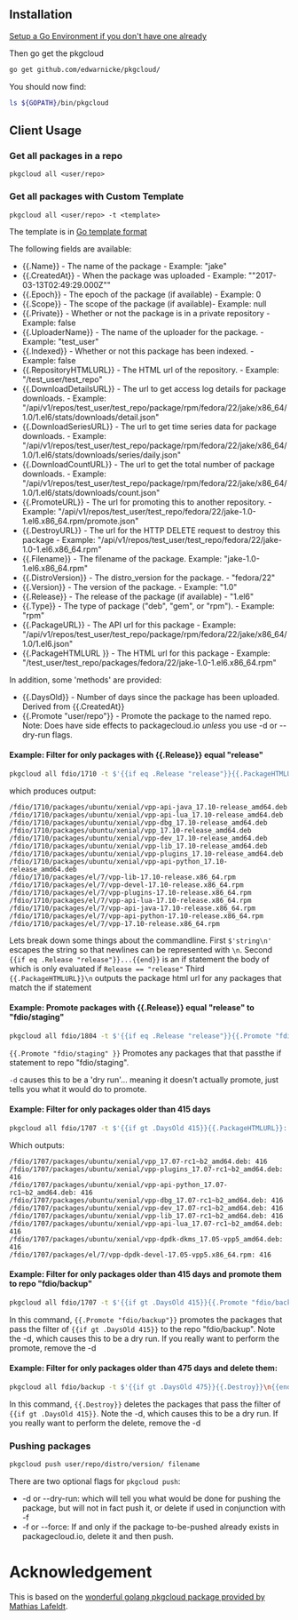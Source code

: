 ## Installation

[Setup a Go Environment if you don't have one already](https://golang.org/doc/install)

Then go get the pkgcloud
```bash
go get github.com/edwarnicke/pkgcloud/
```

You should now find:
```bash
ls ${GOPATH}/bin/pkgcloud
```

## Client Usage

### Get all packages in a repo
```/bin/bash
pkgcloud all <user/repo>
```

### Get all packages with Custom Template

```/bin/bash
pkgcloud all <user/repo> -t <template>
```

The template is in [Go template format](https://golang.org/pkg/text/template/)

The following fields are available:

* {{.Name}} - The name of the package - Example: "jake"
* {{.CreatedAt}} - When the package was uploaded - Example: ""2017-03-13T02:49:29.000Z""
* {{.Epoch}} - The epoch of the package (if available) - Example: 0
* {{.Scope}} - The scope of the package (if available)- Example: null
* {{.Private}} - Whether or not the package is in a private repository - Example: false
* {{.UploaderName}} -  The name of the uploader for the package. - Example: "test_user"
* {{.Indexed}} - Whether or not this package has been indexed. - Example: false
* {{.RepositoryHTMLURL}} -  The HTML url of the repository. - Example: "/test_user/test_repo"
* {{.DownloadDetailsURL}} -   The url to get access log details for package downloads. - Example: "/api/v1/repos/test_user/test_repo/package/rpm/fedora/22/jake/x86_64/1.0/1.el6/stats/downloads/detail.json"
* {{.DownloadSeriesURL}} - The url to get time series data for package downloads. - Example: "/api/v1/repos/test_user/test_repo/package/rpm/fedora/22/jake/x86_64/1.0/1.el6/stats/downloads/series/daily.json"
* {{.DownloadCountURL}} - The url to get the total number of package downloads.  - Example: "/api/v1/repos/test_user/test_repo/package/rpm/fedora/22/jake/x86_64/1.0/1.el6/stats/downloads/count.json"
* {{.PromoteURL}} - The url for promoting this to another repository. - Example: "/api/v1/repos/test_user/test_repo/fedora/22/jake-1.0-1.el6.x86_64.rpm/promote.json"
* {{.DestroyURL}} -  The url for the HTTP DELETE request to destroy this package - Example: "/api/v1/repos/test_user/test_repo/fedora/22/jake-1.0-1.el6.x86_64.rpm"
* {{.Filename}} - The filename of the package.   Example: "jake-1.0-1.el6.x86_64.rpm"
* {{.DistroVersion}} - The distro_version for the package. - "fedora/22"
* {{.Version}} - The version of the package. - Example: "1.0"
* {{.Release}} - The release of the package (if available) - "1.el6"
* {{.Type}} - The type of package ("deb", "gem", or "rpm"). - Example: "rpm"
* {{.PackageURL}} - The API url for this package - Example: "/api/v1/repos/test_user/test_repo/package/rpm/fedora/22/jake/x86_64/1.0/1.el6.json"
* {{.PackageHTMLURL }} - The HTML url for this package - Example: "/test_user/test_repo/packages/fedora/22/jake-1.0-1.el6.x86_64.rpm"

In addition, some 'methods' are provided:

* {{.DaysOld}} - Number of days since the package has been uploaded.  Derived from {{.CreatedAt}}
* {{.Promote "user/repo"}} - Promote the package to the named repo.  Note: Does have side effects to packagecloud.io *unless* you use -d or --dry-run flags.

#### Example: Filter for only packages with {{.Release}} equal "release"

```bash
pkgcloud all fdio/1710 -t $'{{if eq .Release "release"}}{{.PackageHTMLURL}}\n{{end}}' 
```

which produces output:
```
/fdio/1710/packages/ubuntu/xenial/vpp-api-java_17.10-release_amd64.deb
/fdio/1710/packages/ubuntu/xenial/vpp-api-lua_17.10-release_amd64.deb
/fdio/1710/packages/ubuntu/xenial/vpp-dbg_17.10-release_amd64.deb
/fdio/1710/packages/ubuntu/xenial/vpp_17.10-release_amd64.deb
/fdio/1710/packages/ubuntu/xenial/vpp-dev_17.10-release_amd64.deb
/fdio/1710/packages/ubuntu/xenial/vpp-lib_17.10-release_amd64.deb
/fdio/1710/packages/ubuntu/xenial/vpp-plugins_17.10-release_amd64.deb
/fdio/1710/packages/ubuntu/xenial/vpp-api-python_17.10-release_amd64.deb
/fdio/1710/packages/el/7/vpp-lib-17.10-release.x86_64.rpm
/fdio/1710/packages/el/7/vpp-devel-17.10-release.x86_64.rpm
/fdio/1710/packages/el/7/vpp-plugins-17.10-release.x86_64.rpm
/fdio/1710/packages/el/7/vpp-api-lua-17.10-release.x86_64.rpm
/fdio/1710/packages/el/7/vpp-api-java-17.10-release.x86_64.rpm
/fdio/1710/packages/el/7/vpp-api-python-17.10-release.x86_64.rpm
/fdio/1710/packages/el/7/vpp-17.10-release.x86_64.rpm
```

Lets break down some things about the commandline.
First ```$'string\n'``` escapes the string so that newlines can be represented with ```\n```.
Second ```{{if eq .Release "release"}}...{{end}}``` is an if statement the body of which is only evaluated if ```Release == "release"```
Third  ```{{.PackageHTMLURL}}\n``` outputs the package html url for any packages that match the if statement

#### Example: Promote packages with {{.Release}} equal "release" to "fdio/staging"

```bash
pkgcloud all fdio/1804 -t $'{{if eq .Release "release"}}{{.Promote "fdio/staging" }}\n{{end}}' -d
```

```{{.Promote "fdio/staging" }}``` Promotes any packages that that passthe if statement to repo "fdio/staging".

```-d``` causes this to be a 'dry run'... meaning it doesn't actually promote, just tells you what it would do to promote.

#### Example: Filter for only packages older than 415 days

```bash
pkgcloud all fdio/1707 -t $'{{if gt .DaysOld 415}}{{.PackageHTMLURL}}: {{.DaysOld}}\n{{end}}'
```

Which outputs:
```
/fdio/1707/packages/ubuntu/xenial/vpp_17.07-rc1~b2_amd64.deb: 416
/fdio/1707/packages/ubuntu/xenial/vpp-plugins_17.07-rc1~b2_amd64.deb: 416
/fdio/1707/packages/ubuntu/xenial/vpp-api-python_17.07-rc1~b2_amd64.deb: 416
/fdio/1707/packages/ubuntu/xenial/vpp-dbg_17.07-rc1~b2_amd64.deb: 416
/fdio/1707/packages/ubuntu/xenial/vpp-dev_17.07-rc1~b2_amd64.deb: 416
/fdio/1707/packages/ubuntu/xenial/vpp-lib_17.07-rc1~b2_amd64.deb: 416
/fdio/1707/packages/ubuntu/xenial/vpp-api-lua_17.07-rc1~b2_amd64.deb: 416
/fdio/1707/packages/ubuntu/xenial/vpp-dpdk-dkms_17.05-vpp5_amd64.deb: 416
/fdio/1707/packages/el/7/vpp-dpdk-devel-17.05-vpp5.x86_64.rpm: 416
```

#### Example: Filter for only packages older than 415 days and promote them to repo "fdio/backup"
```bash
pkgcloud all fdio/1707 -t $'{{if gt .DaysOld 415}}{{.Promote "fdio/backup"}}\n{{end}}' -d
```
In this command, ```{{.Promote "fdio/backup"}}``` promotes the packages that pass the filter of ```{{if gt .DaysOld 415}}``` to the repo "fdio/backup".
Note the -d, which causes this to be a dry run.  If you really want to perform the promote, remove the -d


#### Example: Filter for only packages older than 475 days and delete them:
```bash
pkgcloud all fdio/backup -t $'{{if gt .DaysOld 475}}{{.Destroy}}\n{{end}}' -d
```

In this command, ```{{.Destroy}}``` deletes the packages that pass the filter of ```{{if gt .DaysOld 415}}```.
Note the -d, which causes this to be a dry run.  If you really want to perform the delete, remove the -d


### Pushing packages

```bash
pkgcloud push user/repo/distro/version/ filename
```

There are two optional flags for ```pkgcloud push```:
* -d or --dry-run: which will tell you what would be done for pushing the package, but will not in fact push it, or delete if used in conjunction with -f
* -f or --force: If and only if the package to-be-pushed already exists in packagecloud.io, delete it and then push.

# Acknowledgement

This is based on the [wonderful golang pkgcloud package provided by Mathias Lafeldt](https://github.com/mlafeldt/pkgcloud).



